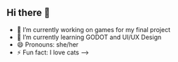 ## Hi there 👋

- 🔭 I’m currently working on games for my final project
- 🌱 I’m currently learning GODOT and UI/UX Design
- 😄 Pronouns: she/her
- ⚡ Fun fact: I love cats
-->
